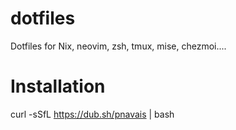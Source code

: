 # dotfiles
Dotfiles for Nix, neovim, zsh, tmux, mise, chezmoi....

# Installation
curl -sSfL https://dub.sh/pnavais | bash
